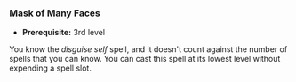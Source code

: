 ### Mask of Many Faces
- **Prerequisite:** 3rd level

You know the *disguise self* spell, and it doesn't count against the number of spells that you can know.
You can cast this spell at its lowest level without expending a spell slot.
